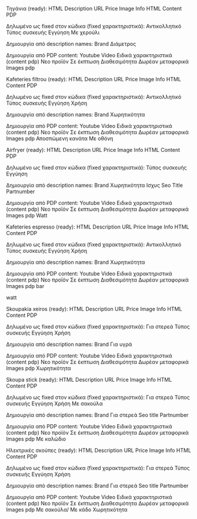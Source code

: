 Τηγάνια (ready):
HTML
Description
URL
Price
Image Info
HTML Content PDP

Δηλωμένο ως fixed στον κώδικα (fixed χαρακτηριστικά): 
Αντικολλητικό
Τύπος συσκευής
Εγγύηση
Με χερούλι

Δημιουργία από description names:
Brand
Διάμετρος


Δημιουργία από PDP content:
Youtube Video
Ειδικά χαρακτηριστικά (content pdp)
Νεο προϊόν
Σε έκπτωση
Διαθεσιμότητα
Δωρέαν μεταφορικά
Images pdp


Kafeteries filtrou (ready):
HTML
Description
URL
Price
Image Info
HTML Content PDP


Δηλωμένο ως fixed στον κώδικα (fixed χαρακτηριστικά): 
Αντικολλητικό
Τύπος συσκευής
Εγγύηση
Χρήση

Δημιουργία από description names:
Brand
Χωρητικότητα



Δημιουργία από PDP content:
Youtube Video
Ειδικά χαρακτηριστικά (content pdp)
Νεο προϊόν
Σε έκπτωση
Διαθεσιμότητα
Δωρέαν μεταφορικά
Images pdp
Αποσπώμενη κανάτα
Με οθόνη






Airfryer (ready):
HTML
Description
URL
Price
Image Info
HTML Content PDP


Δηλωμένο ως fixed στον κώδικα (fixed χαρακτηριστικά): 
Τύπος συσκευής
Εγγύηση

Δημιουργία από description names:
Brand
Χωρητικότητα
Ισχυς
Seo Title
Partnumber



Δημιουργία από PDP content:
Youtube Video
Ειδικά χαρακτηριστικά (content pdp)
Νεο προϊόν
Σε έκπτωση
Διαθεσιμότητα
Δωρέαν μεταφορικά
Images pdp
Watt





Kafeteries espresso (ready):
HTML
Description
URL
Price
Image Info
HTML Content PDP


Δηλωμένο ως fixed στον κώδικα (fixed χαρακτηριστικά): 
Αντικολλητικό
Τύπος συσκευής
Εγγύηση
Χρήση

Δημιουργία από description names:
Brand
Χωρητικότητα


Δημιουργία από PDP content:
Youtube Video
Ειδικά χαρακτηριστικά (content pdp)
Νεο προϊόν
Σε έκπτωση
Διαθεσιμότητα
Δωρέαν μεταφορικά
Images pdp
bar


watt


Skoupakia xeiros (ready):
HTML
Description
URL
Price
Image Info
HTML Content PDP


Δηλωμένο ως fixed στον κώδικα (fixed χαρακτηριστικά): 
Για στερεά
Τύπος συσκευής
Εγγύηση
Χρήση

Δημιουργία από description names:
Brand
Για υγρά


Δημιουργία από PDP content:
Youtube Video
Ειδικά χαρακτηριστικά (content pdp)
Νεο προϊόν
Σε έκπτωση
Διαθεσιμότητα
Δωρέαν μεταφορικά
Images pdp
Χωρητικότητα 


Skoupa stick (ready):
HTML
Description
URL
Price
Image Info
HTML Content PDP


Δηλωμένο ως fixed στον κώδικα (fixed χαρακτηριστικά): 
Για στερεά
Τύπος συσκευής
Εγγύηση
Χρήση
Με σακούλα

Δημιουργία από description names:
Brand
Για στερεά
Seo title
Partnumber


Δημιουργία από PDP content:
Youtube Video
Ειδικά χαρακτηριστικά (content pdp)
Νεο προϊόν
Σε έκπτωση
Διαθεσιμότητα
Δωρέαν μεταφορικά
Images pdp
Με καλώδιο 



Ηλεκτρικές σκούπες (ready):
HTML
Description
URL
Price
Image Info
HTML Content PDP


Δηλωμένο ως fixed στον κώδικα (fixed χαρακτηριστικά): 
Για στερεά
Τύπος συσκευής
Εγγύηση
Χρήση

Δημιουργία από description names:
Brand
Για στερεά
Seo title
Partnumber


Δημιουργία από PDP content:
Youtube Video
Ειδικά χαρακτηριστικά (content pdp)
Νεο προϊόν
Σε έκπτωση
Διαθεσιμότητα
Δωρέαν μεταφορικά
Images pdp
Με σακούλα/
Με κάδο
Χωρητικότητα



